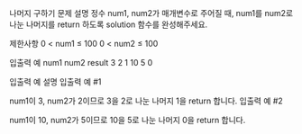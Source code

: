 나머지 구하기
문제 설명
정수 num1, num2가 매개변수로 주어질 때, num1를 num2로 나눈 나머지를 return 하도록 solution 함수를 완성해주세요.

제한사항
0 < num1 ≤ 100
0 < num2 ≤ 100

입출력 예
num1 num2 result
3 2 1
10 5 0

입출력 예 설명
입출력 예 #1

num1이 3, num2가 2이므로 3을 2로 나눈 나머지 1을 return 합니다.
입출력 예 #2

num1이 10, num2가 5이므로 10을 5로 나눈 나머지 0을 return 합니다.
